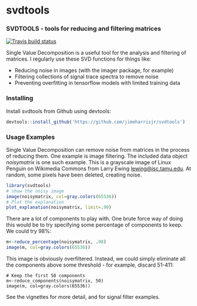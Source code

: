 svdtools
=====
### SVDTOOLS - tools for reducing and filtering matrices
<!-- badges: start -->
[![Travis build status](https://travis-ci.com/jimeharrisjr/svdtools.svg?branch=master)](https://travis-ci.com/jimeharrisjr/svdtools)
<!-- badges: end -->

Single Value Decomposition is a useful tool for the analysis and filtering of matrices. I regularly use these SVD functions for things like:

- Reducing noise in images (with the imager package, for example)
- Filtering collections of signal trace spectra to remove noise
- Preventing overfitting in tensorflow models with limited training data

### Installing
Install svdtools from Github using devtools:
``` r
devtools::install_github('https://github.com/jimeharrisjr/svdtools')
```

### Usage Examples

Single Value Decomposition can remove noise from matrices in the process of reducing them. One example is image filtering. The included data object _noisymatrix_ is one such example. This is a grayscale image of Linux Penguin on Wikimedia Commons from Larry Ewing <lewing@isc.tamu.edu>. At random, some pixels have been deleted, creating noise.

``` r
library(svdtools)
# show the noisy image
image(noisymatrix, col=gray.colors(65536))
# Plot the explanation
plot_explanation(noisymatrix, limit=.99)
```

There are a lot of components to play with. One brute force way of doing this would be to try specifying some percentage of components to keep. We could try 98%:

``` r
m<-reduce_percentage(noisymatrix, .98)
image(m, col=gray.colors(65536))
```
This image is obviously overfiltered. Instead, we could simply eliminate all the components above some threshold - for example, discard 51-411:
```{r}
# Keep the first 50 components
m<-reduce_components(noisymatrix, 50)
image(m, col=gray.colors(65536))
```

See the vignettes for more detail, and for signal filter examples.
